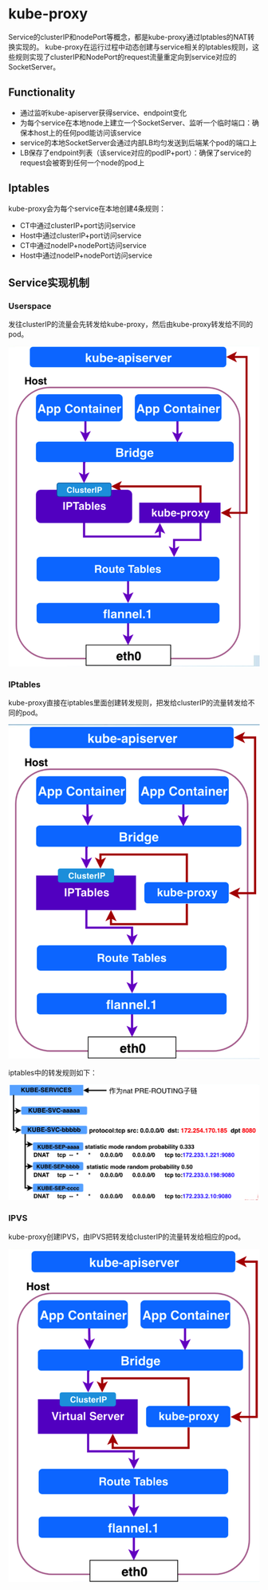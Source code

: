 # kube-proxy

Service的clusterIP和nodePort等概念，都是kube-proxy通过Iptables的NAT转换实现的。
kube-proxy在运行过程中动态创建与service相关的Iptables规则，这些规则实现了clusterIP和NodePort的request流量重定向到service对应的SocketServer。

## Functionality

- 通过监听kube-apiserver获得service、endpoint变化
- 为每个service在本地node上建立一个SocketServer、监听一个临时端口：确保本host上的任何pod能访问该service
- service的本地SocketServer会通过内部LB均匀发送到后端某个pod的端口上
- LB保存了endpoint列表（该service对应的podIP+port）：确保了service的request会被寄到任何一个node的pod上

## Iptables

kube-proxy会为每个service在本地创建4条规则：

- CT中通过clusterIP+port访问service
- Host中通过clusterIP+port访问service
- CT中通过nodeIP+nodePort访问service
- Host中通过nodeIP+nodePort访问service

## Service实现机制

### Userspace

发往clusterIP的流量会先转发给kube-proxy，然后由kube-proxy转发给不同的pod。

![image-20200205131142504](figures/image-20200205131142504.png)

### IPtables

kube-proxy直接在iptables里面创建转发规则，把发给clusterIP的流量转发给不同的pod。

![image-20200205131358750](figures/image-20200205131358750.png)

iptables中的转发规则如下：

![image-20200205131500023](figures/image-20200205131500023.png)

### IPVS

kube-proxy创建IPVS，由IPVS把转发给clusterIP的流量转发给相应的pod。

![image-20200205131740107](figures/image-20200205131740107.png)
